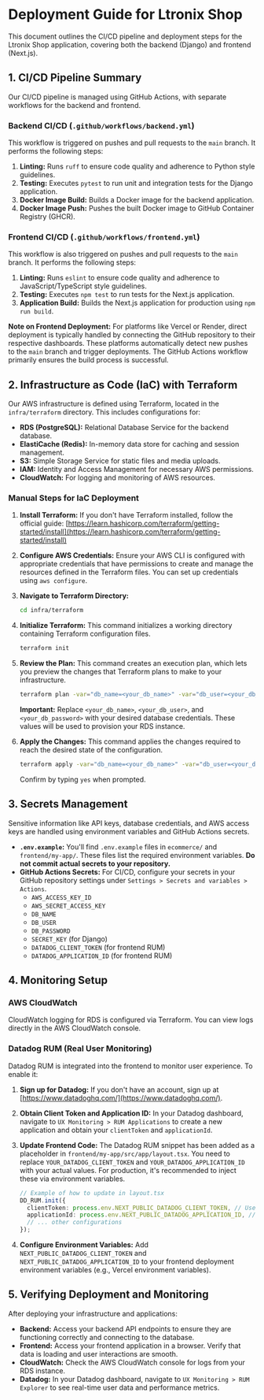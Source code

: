 # Deployment Guide for Ltronix Shop

This document outlines the CI/CD pipeline and deployment steps for the Ltronix Shop application, covering both the backend (Django) and frontend (Next.js).

## 1. CI/CD Pipeline Summary

Our CI/CD pipeline is managed using GitHub Actions, with separate workflows for the backend and frontend.

### Backend CI/CD (`.github/workflows/backend.yml`)

This workflow is triggered on pushes and pull requests to the `main` branch. It performs the following steps:

1.  **Linting:** Runs `ruff` to ensure code quality and adherence to Python style guidelines.
2.  **Testing:** Executes `pytest` to run unit and integration tests for the Django application.
3.  **Docker Image Build:** Builds a Docker image for the backend application.
4.  **Docker Image Push:** Pushes the built Docker image to GitHub Container Registry (GHCR).

### Frontend CI/CD (`.github/workflows/frontend.yml`)

This workflow is also triggered on pushes and pull requests to the `main` branch. It performs the following steps:

1.  **Linting:** Runs `eslint` to ensure code quality and adherence to JavaScript/TypeScript style guidelines.
2.  **Testing:** Executes `npm test` to run tests for the Next.js application.
3.  **Application Build:** Builds the Next.js application for production using `npm run build`.

**Note on Frontend Deployment:** For platforms like Vercel or Render, direct deployment is typically handled by connecting the GitHub repository to their respective dashboards. These platforms automatically detect new pushes to the `main` branch and trigger deployments. The GitHub Actions workflow primarily ensures the build process is successful.

## 2. Infrastructure as Code (IaC) with Terraform

Our AWS infrastructure is defined using Terraform, located in the `infra/terraform` directory. This includes configurations for:

*   **RDS (PostgreSQL):** Relational Database Service for the backend database.
*   **ElastiCache (Redis):** In-memory data store for caching and session management.
*   **S3:** Simple Storage Service for static files and media uploads.
*   **IAM:** Identity and Access Management for necessary AWS permissions.
*   **CloudWatch:** For logging and monitoring of AWS resources.

### Manual Steps for IaC Deployment

1.  **Install Terraform:** If you don't have Terraform installed, follow the official guide: [https://learn.hashicorp.com/terraform/getting-started/install](https://learn.hashicorp.com/terraform/getting-started/install)

2.  **Configure AWS Credentials:** Ensure your AWS CLI is configured with appropriate credentials that have permissions to create and manage the resources defined in the Terraform files. You can set up credentials using `aws configure`.

3.  **Navigate to Terraform Directory:**
    ```bash
    cd infra/terraform
    ```

4.  **Initialize Terraform:** This command initializes a working directory containing Terraform configuration files.
    ```bash
    terraform init
    ```

5.  **Review the Plan:** This command creates an execution plan, which lets you preview the changes that Terraform plans to make to your infrastructure.
    ```bash
    terraform plan -var="db_name=<your_db_name>" -var="db_user=<your_db_user>" -var="db_password=<your_db_password>"
    ```
    **Important:** Replace `<your_db_name>`, `<your_db_user>`, and `<your_db_password>` with your desired database credentials. These values will be used to provision your RDS instance.

6.  **Apply the Changes:** This command applies the changes required to reach the desired state of the configuration.
    ```bash
    terraform apply -var="db_name=<your_db_name>" -var="db_user=<your_db_user>" -var="db_password=<your_db_password>"
    ```
    Confirm by typing `yes` when prompted.

## 3. Secrets Management

Sensitive information like API keys, database credentials, and AWS access keys are handled using environment variables and GitHub Actions secrets.

*   **`.env.example`:** You'll find `.env.example` files in `ecommerce/` and `frontend/my-app/`. These files list the required environment variables. **Do not commit actual secrets to your repository.**
*   **GitHub Actions Secrets:** For CI/CD, configure your secrets in your GitHub repository settings under `Settings > Secrets and variables > Actions`.
    *   `AWS_ACCESS_KEY_ID`
    *   `AWS_SECRET_ACCESS_KEY`
    *   `DB_NAME`
    *   `DB_USER`
    *   `DB_PASSWORD`
    *   `SECRET_KEY` (for Django)
    *   `DATADOG_CLIENT_TOKEN` (for frontend RUM)
    *   `DATADOG_APPLICATION_ID` (for frontend RUM)

## 4. Monitoring Setup

### AWS CloudWatch

CloudWatch logging for RDS is configured via Terraform. You can view logs directly in the AWS CloudWatch console.

### Datadog RUM (Real User Monitoring)

Datadog RUM is integrated into the frontend to monitor user experience. To enable it:

1.  **Sign up for Datadog:** If you don't have an account, sign up at [https://www.datadoghq.com/](https://www.datadoghq.com/).
2.  **Obtain Client Token and Application ID:** In your Datadog dashboard, navigate to `UX Monitoring > RUM Applications` to create a new application and obtain your `clientToken` and `applicationId`.
3.  **Update Frontend Code:** The Datadog RUM snippet has been added as a placeholder in `frontend/my-app/src/app/layout.tsx`. You need to replace `YOUR_DATADOG_CLIENT_TOKEN` and `YOUR_DATADOG_APPLICATION_ID` with your actual values. For production, it's recommended to inject these via environment variables.

    ```typescript
    // Example of how to update in layout.tsx
    DD_RUM.init({
      clientToken: process.env.NEXT_PUBLIC_DATADOG_CLIENT_TOKEN, // Use environment variable
      applicationId: process.env.NEXT_PUBLIC_DATADOG_APPLICATION_ID, // Use environment variable
      // ... other configurations
    });
    ```

4.  **Configure Environment Variables:** Add `NEXT_PUBLIC_DATADOG_CLIENT_TOKEN` and `NEXT_PUBLIC_DATADOG_APPLICATION_ID` to your frontend deployment environment variables (e.g., Vercel environment variables).

## 5. Verifying Deployment and Monitoring

After deploying your infrastructure and applications:

*   **Backend:** Access your backend API endpoints to ensure they are functioning correctly and connecting to the database.
*   **Frontend:** Access your frontend application in a browser. Verify that data is loading and user interactions are smooth.
*   **CloudWatch:** Check the AWS CloudWatch console for logs from your RDS instance.
*   **Datadog:** In your Datadog dashboard, navigate to `UX Monitoring > RUM Explorer` to see real-time user data and performance metrics.


